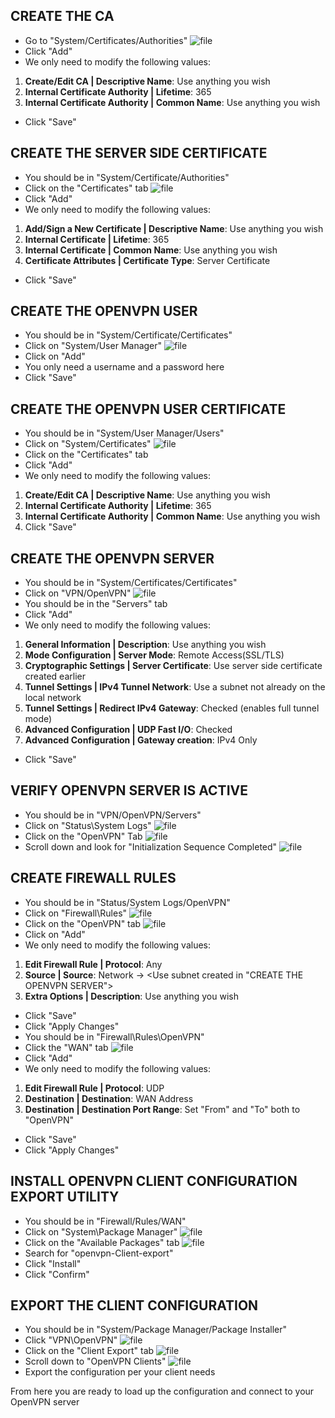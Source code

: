 ## CREATE THE CA
+ Go to "System/Certificates/Authorities" ![file](assets/1.1.png) 
+ Click "Add"
+ We only need to modify the following values:
1) **Create/Edit CA | Descriptive Name**: Use anything you wish
2) **Internal Certificate Authority | Lifetime**: 365
4) **Internal Certificate Authority | Common Name**: Use anything you wish
+ Click "Save"

## CREATE THE SERVER SIDE CERTIFICATE
+ You should be in "System/Certificate/Authorities"
+ Click on the "Certificates" tab ![file](assets/2.1.png) 
+ Click "Add"
+ We only need to modify the following values:
1) **Add/Sign a New Certificate | Descriptive Name**: Use anything you wish
2) **Internal Certificate | Lifetime**: 365
3) **Internal Certificate | Common Name**: Use anything you wish
4) **Certificate Attributes | Certificate Type**: Server Certificate
+ Click "Save"

## CREATE THE OPENVPN USER
+ You should be in "System/Certificate/Certificates"
+ Click on "System/User Manager" ![file](assets/3.1.png) 
+ Click on "Add"
+ You only need a username and a password here
+ Click "Save"

## CREATE THE OPENVPN USER CERTIFICATE
+ You should be in "System/User Manager/Users"
+ Click on "System/Certificates" ![file](assets/4.1.png) 
+ Click on the "Certificates" tab 
+ Click "Add"
+ We only need to modify the following values:
1) **Create/Edit CA | Descriptive Name**: Use anything you wish
2) **Internal Certificate Authority | Lifetime**: 365
3) **Internal Certificate Authority | Common Name**: Use anything you wish
4) Click "Save"

## CREATE THE OPENVPN SERVER
+ You should be in "System/Certificates/Certificates"
+ Click on "VPN/OpenVPN" ![file](assets/5.1.png) 
+ You should be in the "Servers" tab
+ Click "Add"
+ We only need to modify the following values:
1) **General Information | Description**: Use anything you wish
2) **Mode Configuration | Server Mode**: Remote Access(SSL/TLS)
3) **Cryptographic Settings | Server Certificate**: Use server side certificate created earlier
4) **Tunnel Settings | IPv4 Tunnel Network**: Use a subnet not already on the local network
5) **Tunnel Settings | Redirect IPv4 Gateway**: Checked (enables full tunnel mode)
6) **Advanced Configuration | UDP Fast I/O**: Checked
7) **Advanced Configuration | Gateway creation**: IPv4 Only
+ Click "Save"

## VERIFY OPENVPN SERVER IS ACTIVE
+ You should be in "VPN/OpenVPN/Servers"
+ Click on "Status\System Logs" ![file](assets/6.1.png) 
+ Click on the "OpenVPN" Tab ![file](assets/6.2.png) 
+ Scroll down and look for "Initialization Sequence Completed" ![file](assets/6.3.png) 

## CREATE FIREWALL RULES
+ You should be in "Status/System Logs/OpenVPN"
+ Click on "Firewall\Rules" ![file](assets/7.1.png) 
+ Click on the "OpenVPN" tab ![file](assets/7.2.png) 
+ Click on "Add"
+ We only need to modify the following values:
1) **Edit Firewall Rule | Protocol**: Any
2) **Source | Source**: Network -> <Use subnet created in "CREATE THE OPENVPN SERVER">
3) **Extra Options | Description**: Use anything you wish
+ Click "Save"
+ Click "Apply Changes"
+ You should be in "Firewall\Rules\OpenVPN"
+ Click the "WAN" tab ![file](assets/7.3.png) 
+ Click "Add"
+ We only need to modify the following values:
1) **Edit Firewall Rule | Protocol**: UDP
2) **Destination | Destination**: WAN Address
3) **Destination | Destination Port Range**: Set "From" and "To" both to "OpenVPN"
+ Click "Save"
+ Click "Apply Changes"

## INSTALL OPENVPN CLIENT CONFIGURATION EXPORT UTILITY
+ You should be in "Firewall/Rules/WAN"
+ Click on "System\Package Manager" ![file](assets/8.1.png) 
+ Click on the "Available Packages" tab ![file](assets/8.2.png) 
+ Search for "openvpn-Client-export"
+ Click "Install"
+ Click "Confirm"

## EXPORT THE CLIENT CONFIGURATION 
+ You should be in "System/Package Manager/Package Installer"
+ Click "VPN\OpenVPN" ![file](assets/9.1.png) 
+ Click on the "Client Export" tab ![file](assets/9.2.png) 
+ Scroll down to "OpenVPN Clients" ![file](assets/9.3.png) 
+ Export the configuration per your client needs

From here you are ready to load up the configuration and connect to your OpenVPN server

